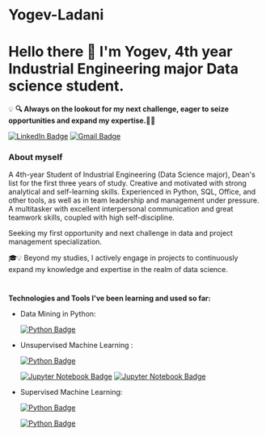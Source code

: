 # Yogev-Ladani
# Hello there 🤗 I'm Yogev, 4th year Industrial Engineering major Data science student.
:bulb: **🔍 Always on the lookout for my next challenge, eager to seize opportunities and expand my expertise.🌟💼**
<div align="left">
 
[![LinkedIn Badge](https://img.shields.io/badge/-LinkedIn-blue?style=plastic&logo=linkedin&logoColor=white&link=https://www.linkedin.com/in/yogev-ladani-a57293235/)](https://www.linkedin.com/in/yogev-ladani-a57293235/)
[![Gmail Badge](https://img.shields.io/badge/-yogevld123@gmail.com-grey?style=plastic&logo=Gmail&logoColor=red&link=mailto:yogevld123@gmail.com)](mailto:yogevld123@gmail.com)

</div>

### About myself

A 4th-year Student of Industrial Engineering (Data Science major), Dean's list for the first three years of study. Creative and motivated with strong analytical and self-learning skills. Experienced in Python, SQL, Office, and other tools, as well as in team leadership and management under pressure. A multitasker with excellent interpersonal communication and great teamwork skills, coupled with high self-discipline.

Seeking my first opportunity and next challenge in data and project management specialization.

:mortar_board::bulb: Beyond my studies, I actively engage in projects to continuously expand my knowledge and expertise in the realm of data science.


#
**Technologies and Tools I've been learning and used so far:**
<div align="left">
 
- Data Mining in Python:
    
  [![Python Badge](https://img.shields.io/badge/-AdvanceDataMining-white?style=plastic&logo=python&logoColor=F7BD2F&link=https://github.com/YogevLD/Advance-data-mining-in-python.git)](https://github.com/YogevLD/Advance-data-mining-in-python.git)


- Unsupervised Machine Learning :
  
  [![Python Badge](https://img.shields.io/badge/-UnsupervisedLearningRepository-white?style=plastic&logo=python&logoColor=F7BD2F&link=https://github.com/YogevLD/Unsupervised-Learning-.git)](https://github.com/YogevLD/Unsupervised-Learning-.git)
  
  [![Jupyter Notebook Badge](https://img.shields.io/badge/-Recall_Unsupervised-ffffff?style=plastic&logo=jupyter&logoColor=F37626&link=https://github.com/YogevLD/Unsupervised-Learning-.git)](https://github.com/YogevLD/Unsupervised-Learning-.git)
  [![Jupyter Notebook Badge](https://img.shields.io/badge/-Clustering_task-ffffff?style=plastic&logo=jupyter&logoColor=F37626&link=https://github.com/YogevLD/Unsupervised-Learning-.git)](https://github.com/YogevLD/Unsupervised-Learning-.git)
  
- Supervised Machine Learning:
  
  [![Python Badge](https://img.shields.io/badge/-AdvancedMachineLearningRepository-white?style=plastic&logo=python&logoColor=F7BD2F&link=https://github.com/YogevLD/Advanced-Machine-learning.git)](https://github.com/YogevLD/Advanced-Machine-learning.git)
  
  [![Python Badge](https://img.shields.io/badge/-Gradient_Descent-white?style=plastic&logo=python&logoColor=F7BD2F&link=https://github.com/YogevLD/Advanced-Machine-learning.git)](https://github.com/YogevLD/Advanced-Machine-learning.git)
</div>

 
</div>
  
